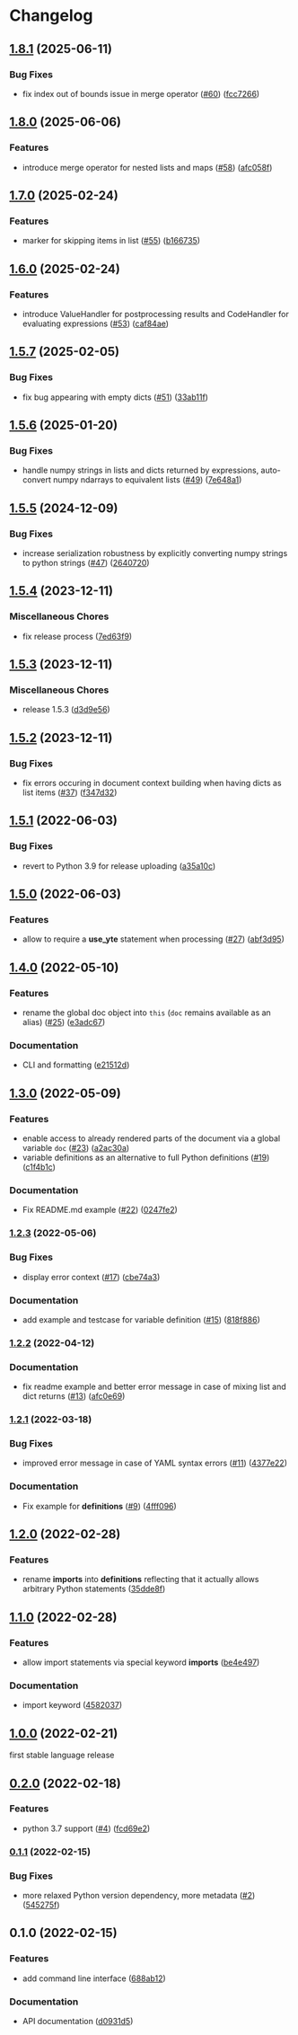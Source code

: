 # Changelog

## [1.8.1](https://github.com/yte-template-engine/yte/compare/v1.8.0...v1.8.1) (2025-06-11)


### Bug Fixes

* fix index out of bounds issue in merge operator ([#60](https://github.com/yte-template-engine/yte/issues/60)) ([fcc7266](https://github.com/yte-template-engine/yte/commit/fcc726680a296d4ca630c33f179d557827d4f378))

## [1.8.0](https://github.com/yte-template-engine/yte/compare/v1.7.0...v1.8.0) (2025-06-06)


### Features

* introduce merge operator for nested lists and maps ([#58](https://github.com/yte-template-engine/yte/issues/58)) ([afc058f](https://github.com/yte-template-engine/yte/commit/afc058f052df3c94bfed69223e0d7263aa4ba596))

## [1.7.0](https://github.com/yte-template-engine/yte/compare/v1.6.0...v1.7.0) (2025-02-24)


### Features

* marker for skipping items in list ([#55](https://github.com/yte-template-engine/yte/issues/55)) ([b166735](https://github.com/yte-template-engine/yte/commit/b1667352cf2d691ed82c22e7369029438b941456))

## [1.6.0](https://github.com/yte-template-engine/yte/compare/v1.5.7...v1.6.0) (2025-02-24)


### Features

* introduce ValueHandler for postprocessing results and CodeHandler for evaluating expressions ([#53](https://github.com/yte-template-engine/yte/issues/53)) ([caf84ae](https://github.com/yte-template-engine/yte/commit/caf84ae571c9e3e3b69d7ea7a08cd84dbd2d888c))

## [1.5.7](https://github.com/yte-template-engine/yte/compare/v1.5.6...v1.5.7) (2025-02-05)


### Bug Fixes

* fix bug appearing with empty dicts ([#51](https://github.com/yte-template-engine/yte/issues/51)) ([33ab11f](https://github.com/yte-template-engine/yte/commit/33ab11f403736b775ad05b11b7f68e0ed667bd64))

## [1.5.6](https://github.com/yte-template-engine/yte/compare/v1.5.5...v1.5.6) (2025-01-20)


### Bug Fixes

* handle numpy strings in lists and dicts returned by expressions, auto-convert numpy ndarrays to equivalent lists ([#49](https://github.com/yte-template-engine/yte/issues/49)) ([7e648a1](https://github.com/yte-template-engine/yte/commit/7e648a107b435326b2aa19f70630834e95eb1b18))

## [1.5.5](https://github.com/yte-template-engine/yte/compare/v1.5.4...v1.5.5) (2024-12-09)


### Bug Fixes

* increase serialization robustness by explicitly converting numpy strings to python strings ([#47](https://github.com/yte-template-engine/yte/issues/47)) ([2640720](https://github.com/yte-template-engine/yte/commit/2640720a12069d773b3fbff04e0c967b9471a1ab))

## [1.5.4](https://github.com/yte-template-engine/yte/compare/v1.5.3...v1.5.4) (2023-12-11)


### Miscellaneous Chores

* fix release process ([7ed63f9](https://github.com/yte-template-engine/yte/commit/7ed63f9fde43899b4b1b746003d66d869a0ed415))

## [1.5.3](https://github.com/yte-template-engine/yte/compare/v1.5.2...v1.5.3) (2023-12-11)


### Miscellaneous Chores

* release 1.5.3 ([d3d9e56](https://github.com/yte-template-engine/yte/commit/d3d9e56cf40a53999b0e46a67c766e6a1d229b8e))

## [1.5.2](https://github.com/yte-template-engine/yte/compare/v1.5.1...v1.5.2) (2023-12-11)


### Bug Fixes

* fix errors occuring in document context building when having dicts as list items ([#37](https://github.com/yte-template-engine/yte/issues/37)) ([f347d32](https://github.com/yte-template-engine/yte/commit/f347d32845f4e0bd109adf3fde9e5e25d956c852))

## [1.5.1](https://github.com/yte-template-engine/yte/compare/v1.5.0...v1.5.1) (2022-06-03)


### Bug Fixes

* revert to Python 3.9 for release uploading ([a35a10c](https://github.com/yte-template-engine/yte/commit/a35a10c77cae661d9696e672e382cd8c1b20bc31))

## [1.5.0](https://github.com/yte-template-engine/yte/compare/v1.4.0...v1.5.0) (2022-06-03)


### Features

* allow to require a __use_yte__ statement when processing ([#27](https://github.com/yte-template-engine/yte/issues/27)) ([abf3d95](https://github.com/yte-template-engine/yte/commit/abf3d95c1a241088f24825606034e35c0600be7b))

## [1.4.0](https://www.github.com/yte-template-engine/yte/compare/v1.3.0...v1.4.0) (2022-05-10)


### Features

* rename the global doc object into `this` (`doc` remains available as an alias) ([#25](https://www.github.com/yte-template-engine/yte/issues/25)) ([e3adc67](https://www.github.com/yte-template-engine/yte/commit/e3adc67094188e5af8000580d4732e7d8fa68a09))


### Documentation

* CLI and formatting ([e21512d](https://www.github.com/yte-template-engine/yte/commit/e21512d1a71761f9078a6abf8ea2b4708fe5caf0))

## [1.3.0](https://www.github.com/yte-template-engine/yte/compare/v1.2.3...v1.3.0) (2022-05-09)


### Features

* enable access to already rendered parts of the document via a global variable `doc` ([#23](https://www.github.com/yte-template-engine/yte/issues/23)) ([a2ac30a](https://www.github.com/yte-template-engine/yte/commit/a2ac30a6c97124bc4a57405877832b48b1a8bb4f))
* variable definitions as an alternative to full Python definitions ([#19](https://www.github.com/yte-template-engine/yte/issues/19)) ([c1f4b1c](https://www.github.com/yte-template-engine/yte/commit/c1f4b1ceacd662db33c2e55968c9f402724adbe1))


### Documentation

* Fix README.md example ([#22](https://www.github.com/yte-template-engine/yte/issues/22)) ([0247fe2](https://www.github.com/yte-template-engine/yte/commit/0247fe229a6c38940f485bcce18f51a6dea72551))

### [1.2.3](https://www.github.com/yte-template-engine/yte/compare/v1.2.2...v1.2.3) (2022-05-06)


### Bug Fixes

* display error context ([#17](https://www.github.com/yte-template-engine/yte/issues/17)) ([cbe74a3](https://www.github.com/yte-template-engine/yte/commit/cbe74a357be3449bbb8e0325f1e87ec6469a4b3b))


### Documentation

* add example and testcase for variable definition ([#15](https://www.github.com/yte-template-engine/yte/issues/15)) ([818f886](https://www.github.com/yte-template-engine/yte/commit/818f886b9c44f2bd15fe5e0f32119c0c3ace3ca1))

### [1.2.2](https://www.github.com/yte-template-engine/yte/compare/v1.2.1...v1.2.2) (2022-04-12)


### Documentation

* fix readme example and better error message in case of mixing list and dict returns ([#13](https://www.github.com/yte-template-engine/yte/issues/13)) ([afc0e69](https://www.github.com/yte-template-engine/yte/commit/afc0e69b0ab5a9c2087558886336f34227fd248b))

### [1.2.1](https://www.github.com/yte-template-engine/yte/compare/v1.2.0...v1.2.1) (2022-03-18)


### Bug Fixes

* improved error message in case of YAML syntax errors ([#11](https://www.github.com/yte-template-engine/yte/issues/11)) ([4377e22](https://www.github.com/yte-template-engine/yte/commit/4377e22566edbff34083687256fb269b95ee788b))


### Documentation

* Fix example for __definitions__ ([#9](https://www.github.com/yte-template-engine/yte/issues/9)) ([4fff096](https://www.github.com/yte-template-engine/yte/commit/4fff096109b5e3ed5141e4294232c20aaf2bdd1f))

## [1.2.0](https://www.github.com/yte-template-engine/yte/compare/v1.1.0...v1.2.0) (2022-02-28)


### Features

* rename __imports__ into __definitions__ reflecting that it actually allows arbitrary Python statements ([35dde8f](https://www.github.com/yte-template-engine/yte/commit/35dde8f7cb9c8a71d9006f116972ed89d3795535))

## [1.1.0](https://www.github.com/yte-template-engine/yte/compare/v1.0.0...v1.1.0) (2022-02-28)


### Features

* allow import statements via special keyword __imports__ ([be4e497](https://www.github.com/yte-template-engine/yte/commit/be4e497d952747169db1418f288f2025a1654153))


### Documentation

* import keyword ([4582037](https://www.github.com/yte-template-engine/yte/commit/45820379337d5b98e3a70290e9488d11cd3022af))

## [1.0.0](https://www.github.com/yte-template-engine/yte/compare/v0.2.0...v1.0.0) (2022-02-21)

first stable language release

## [0.2.0](https://www.github.com/yte-template-engine/yte/compare/v0.1.1...v0.2.0) (2022-02-18)


### Features

* python 3.7 support ([#4](https://www.github.com/yte-template-engine/yte/issues/4)) ([fcd69e2](https://www.github.com/yte-template-engine/yte/commit/fcd69e28e8af53789f04015e89e64fab03bf1701))

### [0.1.1](https://www.github.com/yte-template-engine/yte/compare/v0.1.0...v0.1.1) (2022-02-15)


### Bug Fixes

* more relaxed Python version dependency, more metadata ([#2](https://www.github.com/yte-template-engine/yte/issues/2)) ([545275f](https://www.github.com/yte-template-engine/yte/commit/545275ff90071c400b06ae7512db530dafb197a9))

## 0.1.0 (2022-02-15)


### Features

* add command line interface ([688ab12](https://www.github.com/yte-template-engine/yte/commit/688ab124268b3a9f9191f66d5486d5196493c2c0))


### Documentation

* API documentation ([d0931d5](https://www.github.com/yte-template-engine/yte/commit/d0931d54804ff9527cd2b663d40585586961fd5b))
